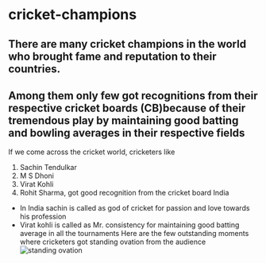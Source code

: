# cricket-champions
## There are many cricket champions in the world who brought fame and reputation to their countries.
## Among them only few got recognitions from their respective cricket boards (CB)because of their tremendous play by maintaining good batting and bowling averages in their respective fields
If we come across the cricket world, cricketers like
1. Sachin Tendulkar
2. M S Dhoni
3. Virat Kohli 
4. Rohit Sharma, got good recognition from the cricket board India
* In India sachin is called as god of cricket for passion and love towards his profession
* Virat kohli is called as Mr. consistency for maintaining good batting average in all the tournaments
Here are the few outstanding moments where cricketers got standing ovation from the audience
![standing ovation]()





